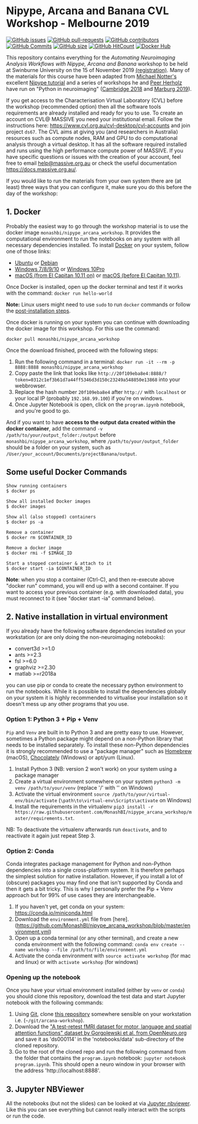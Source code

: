 # Nipype, Arcana and Banana CVL Workshop - Melbourne 2019

[![GitHub issues](https://img.shields.io/github/issues/MonashBI/nipype_arcana_workshop.svg)](https://github.com/MonashBI/nipype_arcana_workshop/issues/)
[![GitHub pull-requests](https://img.shields.io/github/issues-pr/MonashBI/nipype_arcana_workshop.svg)](https://github.com/MonashBI/nipype_arcana_workshop/pulls/)
[![GitHub contributors](https://img.shields.io/github/contributors/MonashBI/nipype_arcana_workshop.svg)](https://GitHub.com/MonashBI/nipype_arcana_workshop/graphs/contributors/)
[![GitHub Commits](https://github-basic-badges.herokuapp.com/commits/MonashBI/nipype_arcana_workshop.svg)](https://github.com/MonashBI/nipype_arcana_workshop/commits/master)
[![GitHub size](https://github-size-badge.herokuapp.com/MonashBI/nipype_arcana_workshop.svg)](https://github.com/MonashBI/nipype_arcana_workshop/archive/master.zip)
[![GitHub HitCount](http://hits.dwyl.io/MonashBI/nipype_arcana_workshop.svg)](http://hits.dwyl.io/MonashBI/nipype_arcana_workshop)
[![Docker Hub](https://img.shields.io/docker/pulls/monashbi/nipype_arcana_workshop.svg?maxAge=2592000)](https://hub.docker.com/r/monashbi/nipype_arcana_workshop/)

This repository contains everything for the *Automating Neuroimaging Analysis Workflows with Nipype, Arcana and Banana* workshop to be held at Swinburne University on the 15 of November 2019 [(registration)](https://www.eventbrite.com.au/e/automating-neuroimaging-analysis-workflows-with-nipype-arcana-and-banana-registration-69832758661). Many of the materials for this course have been adapted from [Michael Notter's](https://github.com/miykael) excellent [Nipype tutorial](https://github.com/miykael/nipype_tutorial) and a series of workshops he and [Peer Herholz](https://github.com/PeerHerholz) have run on "Python in neuroimaging" ([Cambridge 2018](https://nbviewer.jupyter.org/github/miykael/workshop_cambridge/blob/master/program.ipynb) and [Marburg 2019](https://nbviewer.jupyter.org/github/PeerHerholz/workshop_marburg/blob/master/program.ipynb)).

If you get access to the Characterisation Virtual Laboratory (CVL) before the workshop (recommended option) then all the software tools requirements are already installed and ready for you to use. To create an account on CVL@ MASSIVE you need your institutional email. Follow the instructions here: https://www.cvl.org.au/cvl-desktop/cvl-accounts and join project `ds67`. The CVL aims at giving you (and researchers in Australia) resources such as compute nodes, RAM and GPU to do computational analysis through a virtual desktop. It has all the software required installed and runs using the high performance compute power of MASSIVE. If you have specific questions or issues with the creation of your account, feel free to email help@massive.org.au or check the useful documentation https://docs.massive.org.au/.

If you would like to run the materials from your own system there are (at least) three ways that you can configure it, make sure you do this before the day of the workshop:

## 1. Docker

Probably the easiest way to go through the workshop material is to use the docker image `monashbi/nipype_arcana_workshop`. It provides the computational environment to run the notebooks on any system with all necessary dependencies installed. To install [Docker](https://www.docker.com/) on your system, follow one of those links:

 - [Ubuntu](https://docs.docker.com/engine/installation/linux/ubuntu/) or [Debian](https://docs.docker.com/engine/installation/linux/docker-ce/debian/)
 - [Windows 7/8/9/10](https://docs.docker.com/toolbox/toolbox_install_windows/) or [Windows 10Pro](https://docs.docker.com/docker-for-windows/install/)
 - [macOS (from El Capitan 10.11 on)](https://docs.docker.com/docker-for-mac/install/) or [macOS (before El Capitan 10.11)](https://docs.docker.com/toolbox/toolbox_install_mac/).

Once Docker is installed, open up the docker terminal and test if it works with the command: `docker run hello-world`

**Note:** Linux users might need to use ``sudo`` to run ``docker`` commands or follow the [post-installation steps](https://docs.docker.com/engine/installation/linux/linux-postinstall/).

Once docker is running on your system you can continue with downloading the docker image for this workshop. For this use the command:

`docker pull monashbi/nipype_arcana_workshop`

Once the download finished, proceed with the following steps:

1. Run the following command in a terminal: ```docker run -it --rm -p 8888:8888 monashbi/nipype_arcana_workshop```
2. Copy paste the link that looks like ```http://20f109eba8e4:8888/?token=0312c1ef3b61d7a44ff5346d3d150c23249a548850e13868``` into your webbrowser.
3. Replace the hash number ```20f109eba8e4``` after `http://` with `localhost` or your local IP (probably `192.168.99.100`) if you're on windows.
4. Once Jupyter Notebook is open, click on the `program.ipynb` notebook, and you're good to go.

And if you want to have **access to the output data created within the docker container**, add the command  `-v /path/to/your/output_folder:/output` before `monashbi/nipype_arcana_workshop`, where `/path/to/your/output_folder` should be a folder on your system, such as `/User/your_account/Documents/projectBanana/output`.

## Some useful Docker Commands

    Show running containers
    $ docker ps

    Show all installed Docker images
    $ docker images

    Show all (also stopped) containers
    $ docker ps -a

    Remove a container
    $ docker rm $CONTAINER_ID

    Remove a docker image
    $ docker rmi -f $IMAGE_ID

    Start a stopped container & attach to it
    $ docker start -ia $CONTAINER_ID

**Note**: when you stop a container (Ctrl-C), and then re-execute above "docker run" command, you will end up with a second container. If you want to access your previous container (e.g. with downloaded data), you must reconnect to it (see "docker start -ia" command below).



## 2. Native installation in virtual environment

If you already have the following software dependencies installed on your workstation (or are only doing the non-neuroimaging notebooks):

* convert3d >=1.0
* ants >=2.3
* fsl >=6.0
* graphviz >=2.30
* matlab >=r2018a

you can use pip or conda to create the necessary python environment to run the notebooks. While it is possible to install the dependencies globally on your system it is highly recommended to virtualise your installation so it doesn't mess up any other programs that you use.

### Option 1: Python 3 + Pip + Venv

`Pip` and `Venv` are built in to Python 3 and are pretty easy to use. However, sometimes a Python package might depend on a non-Python library that needs
to be installed separately. To install these non-Python dependencies it is strongly recommended to use a "package manager" such as [Homebrew](http://brew.sh) (macOS), [Chocolately](http://chocolatey.org) (Windows) or apt/yum (Linux).

1. Install Python 3 (NB: version 2 won't work) on your system using a package manager
2. Create a virtual environment somewhere on your system `python3 -m venv /path/to/your/venv` (replace '/' with '\' on Windows)
3. Activate the virtual environment `source /path/to/your/virtual-env/bin/activate` (`\path\to\virtual-env\Scripts\activate` on Windows)
4. Install the requirements in the virtualenv `pip3 install -r https://raw.githubusercontent.com/MonashBI/nipype_arcana_workshop/master/requirements.txt`.

NB: To deactivate the virtualenv afterwards run `deactivate`, and to reactivate it again just repeat Step 3.

### Option 2: Conda

Conda integrates package management for Python and non-Python dependencies into a single cross-platform system. It is therefore perhaps the simplest solution for native installation. However, if you install a lot of (obscure) packages you may find one that isn't supported by Conda and then it gets a bit tricky. This is why I personally prefer the Pip + Venv approach but for 99% of use cases they are interchangeable.

1. If you haven't yet, get conda on your system: https://conda.io/miniconda.html
2. Download the `environment.yml` file from [here].(https://github.com/MonashBI/nipype_arcana_workshop/blob/master/environment.yml)
3. Open up a conda terminal (or any other terminal), and create a new conda environment with the following command: `conda env create --name workshop --file /path/to/file/environment.yml`
4. Activate the conda environment with `source activate workshop` (for mac and linux) or with `activate workshop` (for windows)

### Opening up the notebook

Once you have your virtual environment installed (either by `venv` or `conda`) you should clone this repository, download the test data and start Jupyter notebook with the following commands:

1. Using [Git](https://git-scm.com), clone [this repository](https://github.com/MonashBI/nipype_arcana_workshop/archive/master.zip) somewhere sensible on your workstation i.e. (`~/git/arcana-workshop`).
2. Download the ["A test-retest fMRI dataset for motor, language and spatial attention functions" dataset by Gorgolewski et al. from OpenNeuro.org](https://openneuro.org/datasets/ds000114/versions/00003) and save it as 'ds000114' in the 'notebooks/data' sub-directory of the cloned repository.
3. Go to the root of the cloned repo and run the following command from the folder that contains the `program.ipynb` notebook: `jupyter notebook program.ipynb`. This should open a neuro window in your browser with the address 'http://localhost:8888'.


## 3. Jupyter NBViewer

All the notebooks (but not the slides) can be looked at via [Jupyter nbviewer](https://nbviewer.jupyter.org/github/MonashBI/nipype_arcana_workshop/blob/master/program.ipynb). Like this you can see everything but cannot really interact with the scripts or run the code.
